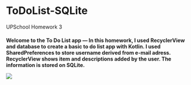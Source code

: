 # ToDoList-SQLite
UPSchool Homework 3
<p>
  <h4>Welcome to the To Do List app — In this homework, I used RecyclerView and database to create a basic to do list app with Kotlin. 
    I used SharedPreferences to store username derived from e-mail adress. RecyclerView shows item and descriptions added by the user. The information is stored on SQLite. </p>
<img align="center" src="https://github.com/wozverine/ToDoList/assets/23726873/a9bd9995-1876-454a-bc3c-c984aba2d147" />
